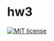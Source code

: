# hw3

[![MIT license](https://img.shields.io/badge/license-MIT-blue.svg)](https://github.com/madhypnofrog/fp-homework/blob/master/hw3/LICENSE)
